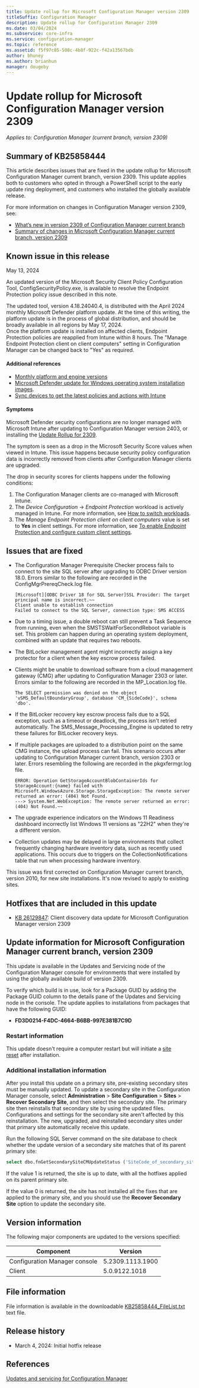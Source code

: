 ```yaml
---
title: Update rollup for Microsoft Configuration Manager version 2309
titleSuffix: Configuration Manager
description: Update rollup for Configuration Manager 2309
ms.date: 03/04/2024
ms.subservice: core-infra
ms.service: configuration-manager
ms.topic: reference
ms.assetid: f5f97c85-508c-4b8f-922c-f42a13567bdb
author: bhuney
ms.author: brianhun
manager: dougeby
---
```


# Update rollup for Microsoft Configuration Manager version 2309

*Applies to: Configuration Manager (current branch, version 2309)*

## Summary of KB25858444
This article describes issues that are fixed in the update rollup for Microsoft Configuration Manager current branch, version 2309. This update applies both to customers who opted in through a PowerShell script to the early update ring deployment, and customers who installed the globally available release.

For more information on changes in Configuration Manager version 2309, see:

- [What’s new in version 2309 of Configuration Manager current branch](../../core/plan-design/changes/whats-new-in-version-2309.md)
- [Summary of changes in Microsoft Configuration Manager current branch, version 2309](../../hotfix/2309/24341484.md)

## Known issue in this release
May 13, 2024
<!-- 27951696 -->

An updated version of the Microsoft Security Client Policy Configuration Tool, ConfigSecurityPolicy.exe, is available to resolve the Endpoint Protection policy issue described in this note.

The updated tool, version 4.18.24040.4, is distributed with the April 2024 monthly Microsoft Defender platform update. At the time of this writing, the platform update is in the process of global distribution, and should be broadly available in all regions by May 17, 2024.   
Once the platform update is installed on affected clients, Endpoint Protection policies are reapplied from Intune within 8 hours. The "Manage Endpoint Protection client on client computers" setting in Configuration Manager can be changed back to "Yes" as required.
#### Additional references

- [Monthly platform and engine versions](https://learn.microsoft.com/en-us/defender-endpoint/microsoft-defender-antivirus-updates#monthly-platform-and-engine-versions)
- [Microsoft Defender update for Windows operating system installation images](https://support.microsoft.com/topic/microsoft-defender-update-for-windows-operating-system-installation-images-1c89630b-61ff-00a1-04e2-2d1f3865450d).
- [Sync devices to get the latest policies and actions with Intune](https://learn.microsoft.com/mem/intune/remote-actions/device-sync#sync-a-device)

#### Symptoms
Microsoft Defender security configurations are no longer managed with Microsoft Intune after updating to Configuration Manager version 2403, or installing the [Update Rollup for 2309](../../hotfix/2309/25858444.md). 

The symptom is seen as a drop in the Microsoft Security Score values when viewed in Intune. This issue happens because security policy configuration data is incorrectly removed from clients after Configuration Manager clients are upgraded. 

The drop in security scores for clients happens under the following conditions:
1. The Configuration Manager clients are co-managed with Microsoft Intune.
2. The *Device Configuration* -> *Endpoint Protection* workload is actively managed in Intune. For more information, see [How to switch workloads](../../comanage/how-to-switch-workloads.md).
3. The *Manage Endpoint Protection client on client computers* value is set to **Yes** in client settings. For more information, see [To enable Endpoint Protection and configure custom client settings](../../protect/deploy-use/endpoint-protection-configure-client.md#to-enable-endpoint-protection-and-configure-custom-client-settings).
<!--
Customers that have a potentially affected environment should wait to deploy version 2403 or the 2309 Update Rollup until a fix is available. 
See the details below if the environment is already updated, but the new clients aren't yet installed.
  - If enabled, disable the hierarchy setting to *Upgrade all clients in the pre-production collection automatically using the pre-production client*. For more information, see [Configuration automatic client upgrades to use a pre-production collection](../../core/clients/manage/upgrade/test-client-upgrades.md#configure-automatic-client-upgrades-to-use-a-pre-production-collection).
  -  Avoid using the *Promote Pre-production Client* action. For more information, see [Promote a new client to production](../../core/clients/manage/upgrade/test-client-upgrades.md#promote-a-new-client-to-production). 

If clients are already updated, set the *Manage Endpoint Protection client on client computers* value to **No** in client settings. This can be done only for collections with co-managed clients. Microsoft Intune policy will reapply, and the clients will again be managed as expected.

This note will be updated when additional information is available.
-->

## Issues that are fixed

<!-- 26282398 -->
- The Configuration Manager Prerequisite Checker process fails to connect to the site SQL server after upgrading to ODBC Driver version 18.0. Errors similar to the following are recorded in the ConfigMgrPrereqCheck.log file.

  ```console
  [Microsoft][ODBC Driver 18 for SQL Server]SSL Provider: The target principal name is incorrect.~~
  Client unable to establish connection
  Failed to connect to the SQL Server, connection type: SMS ACCESS
  ```

<!-- 26442806 -->
- Due to a timing issue, a double reboot can still prevent a Task Sequence from running, even when the SMSTSWaitForSecondReboot variable is set. This problem can happen during an operating system deployment, combined with an update that requires two reboots.

<!-- 26419721 -->
- The BitLocker management agent might incorrectly assign a key protector for a client when the key escrow process failed. 

<!-- 26150205 -->
- Clients might be unable to download software from a cloud management gateway (CMG) after updating to Configuration Manager 2303 or later. Errors similar to the following are recorded in the MP_Location.log file.

  ```console
  The SELECT permission was denied on the object 'vSMS_DefaultBoundaryGroup', database 'CM_{SideCode}', schema 'dbo'.
  ```

<!-- 26274868 -->
- If the BitLocker recovery key escrow process fails due to a SQL exception, such as a timeout or deadlock, the process isn't retried automatically. The SMS_Message_Processing_Engine is updated to retry these failures for BitLocker recovery keys.

<!-- 25961029 -->
- If multiple packages are uploaded to a distribution point on the same CMG instance, the upload process can fail. This scenario occurs after updating to Configuration Manager current branch, version 2303 or later.
Errors resembling the following are recorded in the pkgxfermgr.log file.

  ```console
  ERROR: Operation GetStorageAccountBlobContainerIds for StorageAccount:{name} failed with Microsoft.WindowsAzure.Storage.StorageException: The remote server returned an error: (404) Not Found.
  ---> System.Net.WebException: The remote server returned an error: (404) Not Found.~~
  ```

<!-- 26357341 -->
- The upgrade experience indicators on the Windows 11 Readiness dashboard incorrectly list Windows 11 versions as "22H2" when they're a different version.

<!-- 26322254 --> 
- Collection updates may be delayed in large environments that collect frequently changing hardware inventory data, such as recently used applications. This occurs due to triggers on the CollectionNotifications table that run when processing hardware inventory.

This issue was first corrected on Configuration Manager current branch, version 2010, for new site installations. It's now revised to apply to existing sites.

## Hotfixes that are included in this update

- [KB 26129847](../../hotfix/2309/26129847.md): Client discovery data update for Microsoft Configuration Manager version 2309

## Update information for Microsoft Configuration Manager current branch, version 2309

This update is available in the Updates and Servicing node of the Configuration Manager console for environments that were installed by using the globally available build of version 2309.

<!-- Members of the Configuration Manager Technology Adoption Program (TAP) must first apply the private TAP rollup before this update is displayed. -->

To verify which build is in use, look for a Package GUID by adding the Package GUID column to the details pane of the Updates and Servicing node in the console. The update applies to installations from packages that have the following GUID:

- **FD3D0214-F4DC-4664-B6BB-997E381B7C9D**

### Restart information

This update doesn't require a computer restart but will initiate a [site reset](../../core/servers/manage/modify-your-infrastructure.md#bkmk_reset) after installation.

### Additional installation information

After you install this update on a primary site, pre-existing secondary sites must be manually updated. To update a secondary site in the Configuration Manager console, select **Administration** > **Site Configuration** > **Sites** >  **Recover Secondary Site**, and then select the secondary site. The primary site then reinstalls that secondary site by using the updated files. Configurations and settings for the secondary site aren't affected by this reinstallation. The new, upgraded, and reinstalled secondary sites under that primary site automatically receive this update.

Run the following SQL Server command on the site database to check whether the update version of a secondary site matches that of its parent primary site:

```sql
select dbo.fnGetSecondarySiteCMUpdateStatus ('SiteCode_of_secondary_site')
```

If the value 1 is returned, the site is up to date, with all the hotfixes applied on its parent primary site.

If the value 0 is returned, the site has not installed all the fixes that are applied to the primary site, and you should use the **Recover Secondary Site** option to update the secondary site.

## Version information

The following major components are updated to the versions specified:

| Component | Version |
|---|---|
| Configuration Manager console | 5.2309.1113.1900 |
| Client | 5.0.9122.1018 |


## File information

File information is available in the downloadable [KB25858444_FileList.txt](https://aka.ms/KB25858444_FileList) text file.

## Release history

- March 4, 2024: Initial hotfix release

## References

[Updates and servicing for Configuration Manager](../../core/servers/manage/updates.md)
